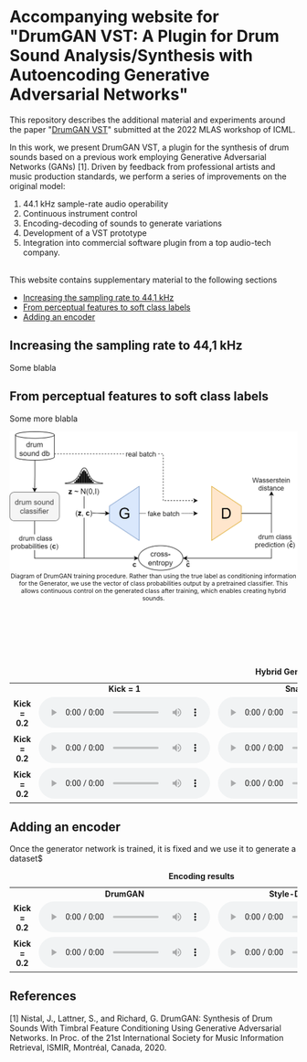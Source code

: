# Accompanying website for "DrumGAN VST: A Plugin for Drum Sound Analysis/Synthesis with Autoencoding Generative Adversarial Networks"

This repository describes the additional material and experiments around the paper "[DrumGAN VST](paper.pdf)" submitted at the 2022 MLAS workshop of ICML.

In this work, we present DrumGAN VST, a plugin for the synthesis of drum sounds based on a previous work employing Generative Adversarial Networks (GANs) [1]. Driven by feedback from professional artists and music production standards, we perform a series of improvements on the original model:
1) 44.1 kHz sample-rate audio operability
2) Continuous instrument control
3) Encoding-decoding of sounds to generate variations
4) Development of a VST prototype
5) Integration into commercial software plugin from a top audio-tech company.


<br>
This website contains supplementary material to the following sections

  * [Increasing the sampling rate to 44,1 kHz](#increasing-the-sampling-rate-to-441-khz)
  * [From perceptual features to soft class labels](#from-perceptual-features-to-soft-class-labels)
  * [Adding an encoder](#adding-an-encoder)


## Increasing the sampling rate to 44,1 kHz
Some blabla

## From perceptual features to soft class labels
Some more blabla

<div align="center" style="font-size:75%;">
<img src="images/DRUMGAN2.png" width=700px><br>
Diagram of DrumGAN training procedure. Rather than using the true label as conditioning information for the Generator, we use the vector of class probabilities output by a pretrained classifier. This allows continuous control on the generated class after training, which enables creating hybrid sounds.
</div>

<br><br><br><br><br>

<table>
<caption><b>Hybrid Generation </b></caption>
  <tr>
    <td></td>
    <td style="text-align: center; vertical-align: middle;"><b>Kick = 1 </b></td>
    <td style="text-align: center; vertical-align: middle;"><b>Snare = 1</b></td>
    <td style="text-align: center; vertical-align: middle;"><b>Cymbal =</b></td>
  </tr>

  <tr>
    <td style="text-align: center; vertical-align: middle;"><b>Kick = 0.2 </b></td>
    <td style="text-align: center; vertical-align: middle;">
      <audio controls>
      <source src="https://github.com/anonymous757575/drumganvst-mlas/blob/gh-pages/audios/random_enc_dec.mp3">
      </audio>
    </td>
    <td style="text-align: center; vertical-align: middle;">
      <audio controls>
      <source src="https://github.com/anonymous757575/drumganvst-mlas/blob/gh-pages/audios/random_enc_dec.mp3">
      </audio>
    </td>
    <td style="text-align: center; vertical-align: middle;">
      <audio controls>
      <source src="https://github.com/anonymous757575/drumganvst-mlas/blob/gh-pages/audios/random_enc_dec.mp3">
      </audio>
    </td>
  </tr>

  <tr>
    <td style="text-align: center; vertical-align: middle;"><b>Kick = 0.2 </b></td>
    <td style="text-align: center; vertical-align: middle;">
      <audio controls>
      <source src="https://www.computerhope.com/jargon/m/example.mp3">
      </audio>
    </td>
    <td style="text-align: center; vertical-align: middle;">
      <audio controls>
      <source src="https://github.com/anonymous757575/drumganvst-mlas/blob/gh-pages/audios/random_enc_dec.mp3">
      </audio>
    </td>
    <td style="text-align: center; vertical-align: middle;">
      <audio controls>
      <source src="https://github.com/anonymous757575/drumganvst-mlas/blob/gh-pages/audios/random_enc_dec.mp3">
      </audio>
    </td>
  </tr>
  <tr>
    <td style="text-align: center; vertical-align: middle;"><b>Kick = 0.2 </b></td>
    <td style="text-align: center; vertical-align: middle;">
      <audio controls>
      <source src="https://github.com/anonymous757575/drumganvst-mlas/blob/gh-pages/audios/random_enc_dec.mp3">
      </audio>
    </td>
    <td style="text-align: center; vertical-align: middle;">
      <audio controls>
      <source src="https://github.com/anonymous757575/drumganvst-mlas/blob/gh-pages/audios/random_enc_dec.mp3">
      </audio>
    </td>
        <td style="text-align: center; vertical-align: middle;">
      <audio controls>
      <source src="https://github.com/anonymous757575/drumganvst-mlas/blob/gh-pages/audios/random_enc_dec.mp3">
      </audio>
    </td>
  </tr>
</table>


## Adding an encoder
Once the generator network is trained, it is fixed and we use it to generate a dataset$
<table>
<caption><b>Encoding results</b></caption>
  <tr>
    <td></td>
    <td style="text-align: center; vertical-align: middle;"><b>DrumGAN</b></td>
    <td style="text-align: center; vertical-align: middle;"><b>Style-DrumSynth</b></td>
  </tr>

  <tr>
    <td style="text-align: center; vertical-align: middle;"><b>Kick = 0.2 </b></td>
    <td style="text-align: center; vertical-align: middle;">
      <audio controls>
      <source src="https://github.com/anonymous757575/drumganvst-mlas/blob/gh-pages/audios/random_enc_dec.mp3">
      </audio>
    </td>
    <td style="text-align: center; vertical-align: middle;">
      <audio controls>
      <source src="https://github.com/anonymous757575/drumganvst-mlas/blob/gh-pages/audios/random_enc_dec.mp3">
      </audio>
    </td>
  </tr>

  <tr>
    <td style="text-align: center; vertical-align: middle;"><b>Kick = 0.2 </b></td>
    <td style="text-align: center; vertical-align: middle;">
      <audio controls>
      <source src="https://github.com/anonymous757575/drumganvst-mlas/blob/gh-pages/audios/random_enc_dec.mp3">
      </audio>
    </td>
    <td style="text-align: center; vertical-align: middle;">
      <audio controls>
      <source src="https://github.com/anonymous757575/drumganvst-mlas/blob/gh-pages/audios/random_enc_dec.mp3">
      </audio>
    </td>
  </tr>

</table>


## References

[1] Nistal, J., Lattner, S., and Richard, G. DrumGAN: Synthesis of Drum Sounds With Timbral Feature Conditioning Using Generative Adversarial Networks. In Proc. of the 21st International Society for Music Information Retrieval, ISMIR, Montréal, Canada, 2020.

